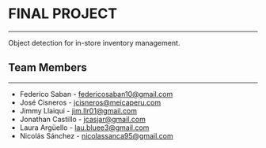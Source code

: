 # FINAL PROJECT
---------------------------------------------------
  Object detection for in-store inventory management.

## Team Members
---------------------------------------------------
  + Federico Saban - federicosaban10@gmail.com
  + José Cisneros - jcisneros@meicaperu.com
  + Jimmy Llaiqui - jim.llr01@gmail.com
  + Jonathan Castillo - jcasjar@gmail.com
  + Laura Argüello  - lau.bluee3@gmail.com
  + Nicolás Sánchez - nicolassanca95@gmail.com
